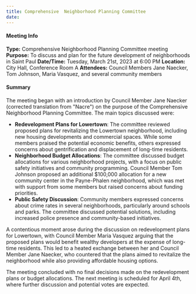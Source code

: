 ```yaml
---
title: Comprehensive  Neighborhood Planning Committee
date: 
---
```

#### Meeting Info
**Type:** Comprehensive Neighborhood Planning Committee meeting
**Purpose:** To discuss and plan for the future development of neighborhoods in Saint Paul
**Date/Time:** Tuesday, March 21st, 2023 at 6:00 PM
**Location:** City Hall, Conference Room A
**Attendees:** Council Members Jane Naecker, Tom Johnson, Maria Vasquez, and several community members

#### Summary
The meeting began with an introduction by Council Member Jane Naecker (corrected translation from "Nacre") on the purpose of the Comprehensive Neighborhood Planning Committee. The main topics discussed were:

* **Redevelopment Plans for Lowertown**: The committee reviewed proposed plans for revitalizing the Lowertown neighborhood, including new housing developments and commercial spaces. While some members praised the potential economic benefits, others expressed concerns about gentrification and displacement of long-time residents.
* **Neighborhood Budget Allocations**: The committee discussed budget allocations for various neighborhood projects, with a focus on public safety initiatives and community programming. Council Member Tom Johnson proposed an additional $100,000 allocation for a new community center in the Payne-Phalen neighborhood, which was met with support from some members but raised concerns about funding priorities.
* **Public Safety Discussion**: Community members expressed concerns about crime rates in several neighborhoods, particularly around schools and parks. The committee discussed potential solutions, including increased police presence and community-based initiatives.

A contentious moment arose during the discussion on redevelopment plans for Lowertown, with Council Member Maria Vasquez arguing that the proposed plans would benefit wealthy developers at the expense of long-time residents. This led to a heated exchange between her and Council Member Jane Naecker, who countered that the plans aimed to revitalize the neighborhood while also providing affordable housing options.

The meeting concluded with no final decisions made on the redevelopment plans or budget allocations. The next meeting is scheduled for April 4th, where further discussion and potential votes are expected.

